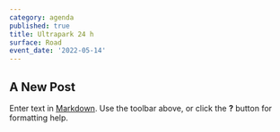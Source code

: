 ```yaml
---
category: agenda
published: true
title: Ultrapark 24 h
surface: Road
event_date: '2022-05-14'
---
```

## A New Post

Enter text in [Markdown](http://daringfireball.net/projects/markdown/). Use the toolbar above, or click the **?** button for formatting help.
